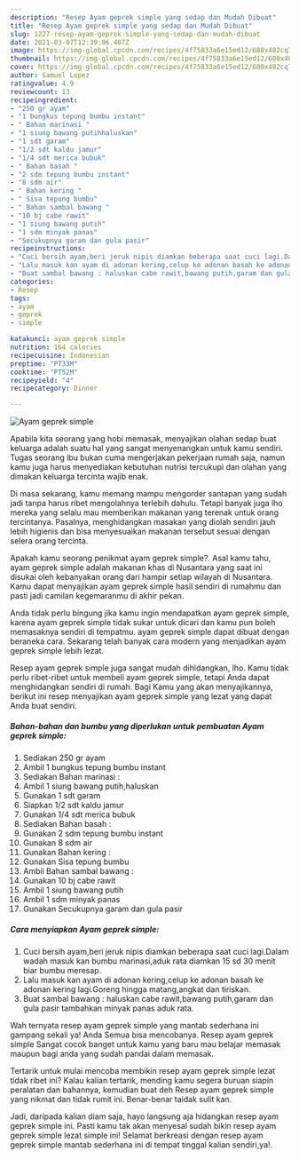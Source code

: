 ```yaml
---
description: "Resep Ayam geprek simple yang sedap dan Mudah Dibuat"
title: "Resep Ayam geprek simple yang sedap dan Mudah Dibuat"
slug: 1227-resep-ayam-geprek-simple-yang-sedap-dan-mudah-dibuat
date: 2021-03-07T12:39:06.407Z
image: https://img-global.cpcdn.com/recipes/4f75833a6e15ed12/680x482cq70/ayam-geprek-simple-foto-resep-utama.jpg
thumbnail: https://img-global.cpcdn.com/recipes/4f75833a6e15ed12/680x482cq70/ayam-geprek-simple-foto-resep-utama.jpg
cover: https://img-global.cpcdn.com/recipes/4f75833a6e15ed12/680x482cq70/ayam-geprek-simple-foto-resep-utama.jpg
author: Samuel Lopez
ratingvalue: 4.9
reviewcount: 13
recipeingredient:
- "250 gr ayam"
- "1 bungkus tepung bumbu instant"
- " Bahan marinasi "
- "1 siung bawang putihhaluskan"
- "1 sdt garam"
- "1/2 sdt kaldu jamur"
- "1/4 sdt merica bubuk"
- " Bahan basah "
- "2 sdm tepung bumbu instant"
- "8 sdm air"
- " Bahan kering "
- " Sisa tepung bumbu"
- " Bahan sambal bawang "
- "10 bj cabe rawit"
- "1 siung bawang putih"
- "1 sdm minyak panas"
- "Secukupnya garam dan gula pasir"
recipeinstructions:
- "Cuci bersih ayam,beri jeruk nipis diamkan beberapa saat cuci lagi.Dalam wadah masuk kan bumbu marinasi,aduk rata diamkan 15 sd 30 menit biar bumbu meresap."
- "Lalu masuk kan ayam di adonan kering,celup ke adonan basah ke adonan kering lagi.Goreng hingga matang,angkat dan tiriskan."
- "Buat sambal bawang : haluskan cabe rawit,bawang putih,garam dan gula pasir tambahkan minyak panas aduk rata."
categories:
- Resep
tags:
- ayam
- geprek
- simple

katakunci: ayam geprek simple 
nutrition: 164 calories
recipecuisine: Indonesian
preptime: "PT33M"
cooktime: "PT52M"
recipeyield: "4"
recipecategory: Dinner

---
```



![Ayam geprek simple](https://img-global.cpcdn.com/recipes/4f75833a6e15ed12/680x482cq70/ayam-geprek-simple-foto-resep-utama.jpg)

Apabila kita seorang yang hobi memasak, menyajikan olahan sedap buat keluarga adalah suatu hal yang sangat menyenangkan untuk kamu sendiri. Tugas seorang ibu bukan cuma mengerjakan pekerjaan rumah saja, namun kamu juga harus menyediakan kebutuhan nutrisi tercukupi dan olahan yang dimakan keluarga tercinta wajib enak.

Di masa  sekarang, kamu memang mampu mengorder santapan yang sudah jadi tanpa harus ribet mengolahnya terlebih dahulu. Tetapi banyak juga lho mereka yang selalu mau memberikan makanan yang terenak untuk orang tercintanya. Pasalnya, menghidangkan masakan yang diolah sendiri jauh lebih higienis dan bisa menyesuaikan makanan tersebut sesuai dengan selera orang tercinta. 



Apakah kamu seorang penikmat ayam geprek simple?. Asal kamu tahu, ayam geprek simple adalah makanan khas di Nusantara yang saat ini disukai oleh kebanyakan orang dari hampir setiap wilayah di Nusantara. Kamu dapat menyajikan ayam geprek simple hasil sendiri di rumahmu dan pasti jadi camilan kegemaranmu di akhir pekan.

Anda tidak perlu bingung jika kamu ingin mendapatkan ayam geprek simple, karena ayam geprek simple tidak sukar untuk dicari dan kamu pun boleh memasaknya sendiri di tempatmu. ayam geprek simple dapat dibuat dengan beraneka cara. Sekarang telah banyak cara modern yang menjadikan ayam geprek simple lebih lezat.

Resep ayam geprek simple juga sangat mudah dihidangkan, lho. Kamu tidak perlu ribet-ribet untuk membeli ayam geprek simple, tetapi Anda dapat menghidangkan sendiri di rumah. Bagi Kamu yang akan menyajikannya, berikut ini resep menyajikan ayam geprek simple yang lezat yang dapat Anda buat sendiri.

<!--inarticleads1-->

##### Bahan-bahan dan bumbu yang diperlukan untuk pembuatan Ayam geprek simple:

1. Sediakan 250 gr ayam
1. Ambil 1 bungkus tepung bumbu instant
1. Sediakan  Bahan marinasi :
1. Ambil 1 siung bawang putih,haluskan
1. Gunakan 1 sdt garam
1. Siapkan 1/2 sdt kaldu jamur
1. Gunakan 1/4 sdt merica bubuk
1. Sediakan  Bahan basah :
1. Gunakan 2 sdm tepung bumbu instant
1. Gunakan 8 sdm air
1. Gunakan  Bahan kering :
1. Gunakan  Sisa tepung bumbu
1. Ambil  Bahan sambal bawang :
1. Gunakan 10 bj cabe rawit
1. Ambil 1 siung bawang putih
1. Ambil 1 sdm minyak panas
1. Gunakan Secukupnya garam dan gula pasir




<!--inarticleads2-->

##### Cara menyiapkan Ayam geprek simple:

1. Cuci bersih ayam,beri jeruk nipis diamkan beberapa saat cuci lagi.Dalam wadah masuk kan bumbu marinasi,aduk rata diamkan 15 sd 30 menit biar bumbu meresap.
1. Lalu masuk kan ayam di adonan kering,celup ke adonan basah ke adonan kering lagi.Goreng hingga matang,angkat dan tiriskan.
1. Buat sambal bawang : haluskan cabe rawit,bawang putih,garam dan gula pasir tambahkan minyak panas aduk rata.




Wah ternyata resep ayam geprek simple yang mantab sederhana ini gampang sekali ya! Anda Semua bisa mencobanya. Resep ayam geprek simple Sangat cocok banget untuk kamu yang baru mau belajar memasak maupun bagi anda yang sudah pandai dalam memasak.

Tertarik untuk mulai mencoba membikin resep ayam geprek simple lezat tidak ribet ini? Kalau kalian tertarik, mending kamu segera buruan siapin peralatan dan bahannya, kemudian buat deh Resep ayam geprek simple yang nikmat dan tidak rumit ini. Benar-benar taidak sulit kan. 

Jadi, daripada kalian diam saja, hayo langsung aja hidangkan resep ayam geprek simple ini. Pasti kamu tak akan menyesal sudah bikin resep ayam geprek simple lezat simple ini! Selamat berkreasi dengan resep ayam geprek simple mantab sederhana ini di tempat tinggal kalian sendiri,ya!.

